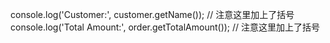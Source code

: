 console.log('Customer:', customer.getName());  // 注意这里加上了括号  
console.log('Total Amount:', order.getTotalAmount());  // 注意这里加上了括号
